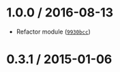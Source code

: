 <!--remark setext-->

<!--lint disable no-multiple-toplevel-headings-->

1.0.0 / 2016-08-13
==================

*   Refactor module ([`9930bcc`](https://github.com/wooorm/datamap-interface/commit/9930bcc))

0.3.1 / 2015-01-06
==================
